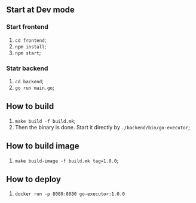 ## Start at Dev mode
### Start frontend
1. `cd frontend`;
2. `npm install`;
3. `npm start`;
### Statr backend
1. `cd backend`;
2. `go run main.go`;

## How to build
1. `make build -f build.mk`;
2. Then the binary is done. Start it directly by `./backend/bin/go-executor`;
   
## How to build image
1. `make build-image -f build.mk tag=1.0.0`;
   
## How to deploy
1. `docker run -p 8080:8080 go-executor:1.0.0`